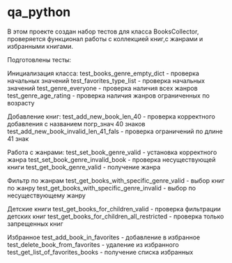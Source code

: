 # qa_python
В этом проекте создан набор тестов для класса BooksCollector,
проверяется функционал работы с коллекцией книг,с жанрами и избранными книгами.

Подготовлены тесты:

Инициализация класса:
    test_books_genre_empty_dict -  проверка начальных значений
    test_favorites_type_list  -  проверка начальных значений
    test_genre_everyone  - проверка наличия всех жанров
    test_genre_age_rating  - проверка наличия жанров ограниченных по возрасту

Добавление книг:
    test_add_new_book_len_40 - проверка корректного добавления с названием погр_знач 40 знаков
    test_add_new_book_invalid_len_41_fals - проверка ограничений по длине  41 знак

Работа с жанрами:
    test_set_book_genre_valid - установка корректного жанра
    test_set_book_genre_invalid_book - проверка несуществующей книги
    test_get_book_genre_valid - получение жанра

Фильтр по жанрам
    test_get_books_with_specific_genre_valid - выбор книг по жанру
    test_get_books_with_specific_genre_invalid - выбор по несуществующему жанру

Детские книги
    test_get_books_for_children_valid - проверка фильтрации детских книг
    test_get_books_for_children_all_restricted - проверка только запрещенных книг

Избранное
    test_add_book_in_favorites - добавление в избранное
    test_delete_book_from_favorites - удаление из избранного
    test_get_list_of_favorites_books - получение списка избранных


